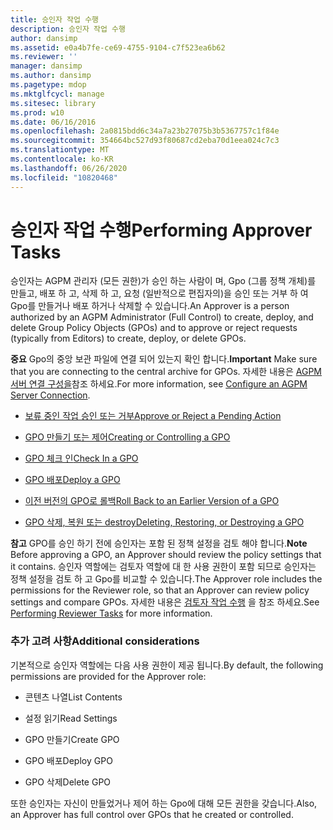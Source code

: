 ```yaml
---
title: 승인자 작업 수행
description: 승인자 작업 수행
author: dansimp
ms.assetid: e0a4b7fe-ce69-4755-9104-c7f523ea6b62
ms.reviewer: ''
manager: dansimp
ms.author: dansimp
ms.pagetype: mdop
ms.mktglfcycl: manage
ms.sitesec: library
ms.prod: w10
ms.date: 06/16/2016
ms.openlocfilehash: 2a0815bdd6c34a7a23b27075b3b5367757c1f84e
ms.sourcegitcommit: 354664bc527d93f80687cd2eba70d1eea024c7c3
ms.translationtype: MT
ms.contentlocale: ko-KR
ms.lasthandoff: 06/26/2020
ms.locfileid: "10820468"
---
```

# <span data-ttu-id="9e388-103">승인자 작업 수행</span><span class="sxs-lookup"><span data-stu-id="9e388-103">Performing Approver Tasks</span></span>


<span data-ttu-id="9e388-104">승인자는 AGPM 관리자 (모든 권한)가 승인 하는 사람이 며, Gpo (그룹 정책 개체)를 만들고, 배포 하 고, 삭제 하 고, 요청 (일반적으로 편집자의)을 승인 또는 거부 하 여 Gpo를 만들거나 배포 하거나 삭제할 수 있습니다.</span><span class="sxs-lookup"><span data-stu-id="9e388-104">An Approver is a person authorized by an AGPM Administrator (Full Control) to create, deploy, and delete Group Policy Objects (GPOs) and to approve or reject requests (typically from Editors) to create, deploy, or delete GPOs.</span></span>

<span data-ttu-id="9e388-105">**중요**  Gpo의 중앙 보관 파일에 연결 되어 있는지 확인 합니다.</span><span class="sxs-lookup"><span data-stu-id="9e388-105">**Important** Make sure that you are connecting to the central archive for GPOs.</span></span> <span data-ttu-id="9e388-106">자세한 내용은 [AGPM 서버 연결 구성을](configure-an-agpm-server-connection-agpm40.md)참조 하세요.</span><span class="sxs-lookup"><span data-stu-id="9e388-106">For more information, see [Configure an AGPM Server Connection](configure-an-agpm-server-connection-agpm40.md).</span></span>

 

-   [<span data-ttu-id="9e388-107">보류 중인 작업 승인 또는 거부</span><span class="sxs-lookup"><span data-stu-id="9e388-107">Approve or Reject a Pending Action</span></span>](approve-or-reject-a-pending-action-agpm40.md)

-   [<span data-ttu-id="9e388-108">GPO 만들기 또는 제어</span><span class="sxs-lookup"><span data-stu-id="9e388-108">Creating or Controlling a GPO</span></span>](creating-or-controlling-a-gpo-agpm40-app.md)

-   [<span data-ttu-id="9e388-109">GPO 체크 인</span><span class="sxs-lookup"><span data-stu-id="9e388-109">Check In a GPO</span></span>](check-in-a-gpo-agpm40.md)

-   [<span data-ttu-id="9e388-110">GPO 배포</span><span class="sxs-lookup"><span data-stu-id="9e388-110">Deploy a GPO</span></span>](deploy-a-gpo-agpm40.md)

-   [<span data-ttu-id="9e388-111">이전 버전의 GPO로 롤백</span><span class="sxs-lookup"><span data-stu-id="9e388-111">Roll Back to an Earlier Version of a GPO</span></span>](roll-back-to-an-earlier-version-of-a-gpo-agpm40.md)

-   [<span data-ttu-id="9e388-112">GPO 삭제, 복원 또는 destroy</span><span class="sxs-lookup"><span data-stu-id="9e388-112">Deleting, Restoring, or Destroying a GPO</span></span>](deleting-restoring-or-destroying-a-gpo-agpm40.md)

<span data-ttu-id="9e388-113">**참고**  GPO를 승인 하기 전에 승인자는 포함 된 정책 설정을 검토 해야 합니다.</span><span class="sxs-lookup"><span data-stu-id="9e388-113">**Note** Before approving a GPO, an Approver should review the policy settings that it contains.</span></span> <span data-ttu-id="9e388-114">승인자 역할에는 검토자 역할에 대 한 사용 권한이 포함 되므로 승인자는 정책 설정을 검토 하 고 Gpo를 비교할 수 있습니다.</span><span class="sxs-lookup"><span data-stu-id="9e388-114">The Approver role includes the permissions for the Reviewer role, so that an Approver can review policy settings and compare GPOs.</span></span> <span data-ttu-id="9e388-115">자세한 내용은 [검토자 작업 수행](performing-reviewer-tasks-agpm40.md) 을 참조 하세요.</span><span class="sxs-lookup"><span data-stu-id="9e388-115">See [Performing Reviewer Tasks](performing-reviewer-tasks-agpm40.md) for more information.</span></span>

 

### <span data-ttu-id="9e388-116">추가 고려 사항</span><span class="sxs-lookup"><span data-stu-id="9e388-116">Additional considerations</span></span>

<span data-ttu-id="9e388-117">기본적으로 승인자 역할에는 다음 사용 권한이 제공 됩니다.</span><span class="sxs-lookup"><span data-stu-id="9e388-117">By default, the following permissions are provided for the Approver role:</span></span>

-   <span data-ttu-id="9e388-118">콘텐츠 나열</span><span class="sxs-lookup"><span data-stu-id="9e388-118">List Contents</span></span>

-   <span data-ttu-id="9e388-119">설정 읽기</span><span class="sxs-lookup"><span data-stu-id="9e388-119">Read Settings</span></span>

-   <span data-ttu-id="9e388-120">GPO 만들기</span><span class="sxs-lookup"><span data-stu-id="9e388-120">Create GPO</span></span>

-   <span data-ttu-id="9e388-121">GPO 배포</span><span class="sxs-lookup"><span data-stu-id="9e388-121">Deploy GPO</span></span>

-   <span data-ttu-id="9e388-122">GPO 삭제</span><span class="sxs-lookup"><span data-stu-id="9e388-122">Delete GPO</span></span>

<span data-ttu-id="9e388-123">또한 승인자는 자신이 만들었거나 제어 하는 Gpo에 대해 모든 권한을 갖습니다.</span><span class="sxs-lookup"><span data-stu-id="9e388-123">Also, an Approver has full control over GPOs that he created or controlled.</span></span>

 

 





